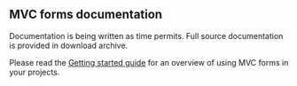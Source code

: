 ## MVC forms documentation ##

Documentation is being written as time permits. Full source documentation is provided in download archive.

Please read the [Getting started guide](GettingStartedGuide.md) for an overview of using MVC forms in your projects.